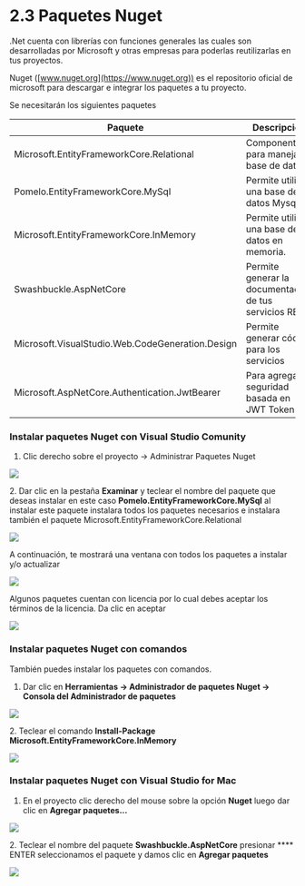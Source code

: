 # 2.3 Paquetes Nuget

.Net cuenta con librerías con funciones generales las cuales son desarrolladas por Microsoft y otras empresas para poderlas reutilizarlas en tus proyectos.

Nuget ([www.nuget.org](https://www.nuget.org))  es el repositorio oficial de microsoft para descargar e integrar los paquetes a tu proyecto.

Se necesitarán los siguientes paquetes

| Paquete                                          | Descripción                                            |
| ------------------------------------------------ | ------------------------------------------------------ |
| Microsoft.EntityFrameworkCore.Relational         | Componentes para manejar la base de datos              |
| Pomelo.EntityFrameworkCore.MySql                 | Permite utilizar una base de datos Mysql.              |
| Microsoft.EntityFrameworkCore.InMemory           | Permite utilizar una base de datos en memoria.         |
| Swashbuckle.AspNetCore                           | Permite generar la documentación de tus servicios REST |
| Microsoft.VisualStudio.Web.CodeGeneration.Design | Permite generar código para los servicios              |
| Microsoft.AspNetCore.Authentication.JwtBearer    | Para agregar la seguridad basada en JWT Token          |

### Instalar paquetes Nuget con Visual Studio Comunity

1. Clic derecho sobre el proyecto -> Administrar Paquetes Nuget

![](<../.gitbook/assets/image (8) (1).png>)

2\. Dar clic en la pestaña **Examinar** y teclear el nombre del paquete que deseas instalar en este caso **Pomelo.EntityFrameworkCore.MySql** al instalar este paquete instalara todos los paquetes necesarios e instalara también el paquete Microsoft.EntityFrameworkCore.Relational

![](../.gitbook/assets/paquetes.png)

A continuación, te mostrará una ventana con todos los paquetes a instalar y/o actualizar

![](<../.gitbook/assets/image (9).png>)

Algunos paquetes cuentan con licencia por lo cual debes aceptar los términos de la licencia. Da clic en aceptar

![](<../.gitbook/assets/image (10).png>)

### Instalar paquetes Nuget con comandos

También puedes instalar los paquetes con comandos.

1. Dar clic en **Herramientas -> Administrador de paquetes Nuget -> Consola del Administrador de paquetes**

![](<../.gitbook/assets/image (13).png>)

2\. Teclear el comando **Install-Package Microsoft.EntityFrameworkCore.InMemory**

![](<../.gitbook/assets/image (14).png>)

### Instalar paquetes Nuget con Visual Studio for Mac

1. En el proyecto clic derecho del mouse sobre la opción **Nuget** luego dar clic en **Agregar paquetes...**

![](<../.gitbook/assets/image (615) (1).png>)

2\. Teclear el nombre del paquete **Swashbuckle.AspNetCore** presionar **** ENTER seleccionamos el paquete y damos clic en **Agregar paquetes**

![](<../.gitbook/assets/image (620) (1) (1) (1).png>)
